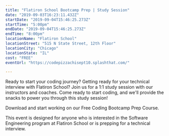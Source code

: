 ```yaml
---
title: "Flatiron School Bootcamp Prep | Study Session"
date: "2019-09-03T16:23:11.432Z"
startDate: "2019-09-04T15:46:25.273Z"
startTime: "5:00pm"
endDate: "2019-09-04T15:46:25.273Z"
endTime: "8:00pm"
locationName: "Flatiron School"
locationStreet: "515 N State Street, 12th Floor"
locationCity: "Chicago"
locationState: "IL"
cost: "FREE"
eventUrl: "https://codepizzachisept10.splashthat.com/"

---
```


Ready to start your coding journey? Getting ready for your technical interview with Flatiron School? Join us for a 1:1 study session with our instructors and coaches. Come ready to start coding, and we'll provide the snacks to power you through this study session!

Download and start working on our Free Coding Bootcamp Prep Course.  

This event is designed for anyone who is interested in the Software Engineering program at Flatiron School or is prepping for a technical interview.


